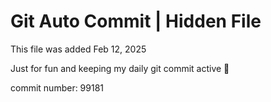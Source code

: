# Git Auto Commit | Hidden File

This file was added Feb 12, 2025

Just for fun and keeping my daily git commit active 🤪

commit number: 99181
